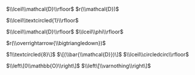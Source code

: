 $\\lceil\\mathcal{D}\\rfloor$ $r(\\mathcal{D})$

$\\lceil\\textcircled{1}\\rfloor$

$\\lceil\\mathcal{D}\\rfloor$ $\\lceil\\phi\\rfloor$

$r(\\overrightarrow{\\bigtriangledown})$

$1\\textcircled{8}\]$ $\[(\\bar{\\mathcal{D}})\]$ $\\lceil\\circledcirc\\rfloor$

$\\left\[0\\mathbb{O}\\right\]$ $\\left\[\\varnothing\\right\]$
